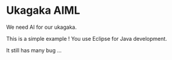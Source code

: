 Ukagaka AIML
=====

We need AI for our ukagaka.

This is a simple example ! You use Eclipse for Java development.

It still has many bug ...